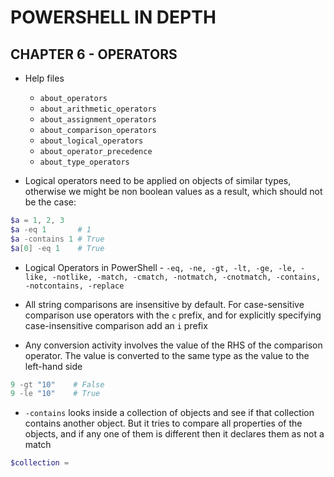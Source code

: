 # POWERSHELL IN DEPTH

## CHAPTER 6 - OPERATORS

- Help files
  - `about_operators`
  - `about_arithmetic_operators`
  - `about_assignment_operators`
  - `about_comparison_operators`
  - `about_logical_operators`
  - `about_operator_precedence`
  - `about_type_operators`

- Logical operators need to be applied on objects of similar types, otherwise we might be non boolean values as a result, which should not be the case:

```powershell
$a = 1, 2, 3
$a -eq 1       # 1
$a -contains 1 # True
$a[0] -eq 1    # True
```

- Logical Operators in PowerShell - `-eq, -ne, -gt, -lt, -ge, -le, -like, -notlike, -match, -cmatch, -notmatch, -cnotmatch, -contains, -notcontains, -replace`

- All string comparisons are insensitive by default. For case-sensitive comparison use operators with the `c` prefix, and for explicitly specifying case-insensitive comparison add an `i` prefix

- Any conversion activity involves the value of the RHS of the comparison operator. The value is converted to the same type as the value to the left-hand side

```powershell
9 -gt "10"    # False
9 -le "10"    # True
```

- `-contains` looks inside a collection of objects and see if that collection contains another object. But it tries to compare all properties of the objects, and if any one of them is different then it declares them as not a match

```powershell
$collection = 
```
